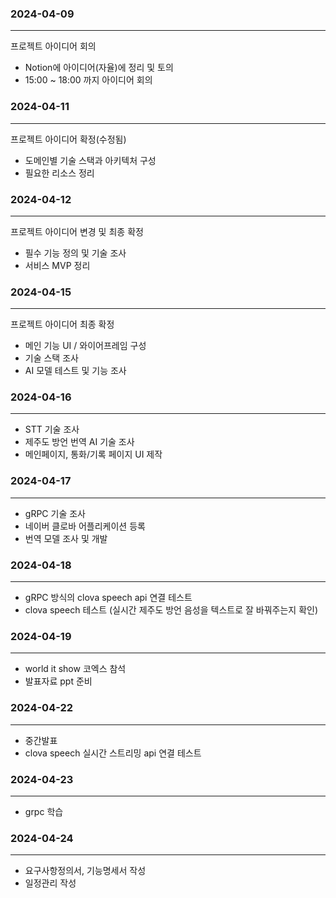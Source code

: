 ### 2024-04-09
---
  
프로젝트 아이디어 회의

- Notion에 아이디어(자율)에 정리 및 토의
- 15:00 ~ 18:00 까지 아이디어 회의


  
### 2024-04-11
---
  
프로젝트 아이디어 확정(수정됨)

- 도메인별 기술 스택과 아키텍처 구성
- 필요한 리소스 정리


  
### 2024-04-12
---
  
프로젝트 아이디어 변경 및 최종 확정

- 필수 기능 정의 및 기술 조사
- 서비스 MVP 정리

 
  
### 2024-04-15
---
  
프로젝트 아이디어 최종 확정

- 메인 기능 UI / 와이어프레임 구성
- 기술 스택 조사
- AI 모델 테스트 및 기능 조사


  
### 2024-04-16
---
  
- STT 기술 조사
- 제주도 방언 번역 AI 기술 조사  
- 메인페이지, 통화/기록 페이지 UI 제작
  
  
### 2024-04-17
---
- gRPC 기술 조사
- 네이버 클로바 어플리케이션 등록  
- 번역 모델 조사 및 개발

### 2024-04-18
---
- gRPC 방식의 clova speech api 연결 테스트
- clova speech 테스트 (실시간 제주도 방언 음성을 텍스트로 잘 바꿔주는지 확인)

### 2024-04-19
---
- world it show 코엑스 참석
- 발표자료 ppt 준비

### 2024-04-22
---
- 중간발표
- clova speech 실시간 스트리밍 api 연결 테스트

### 2024-04-23
---
- grpc 학습

### 2024-04-24
---
- 요구사항정의서, 기능명세서 작성
- 일정관리 작성